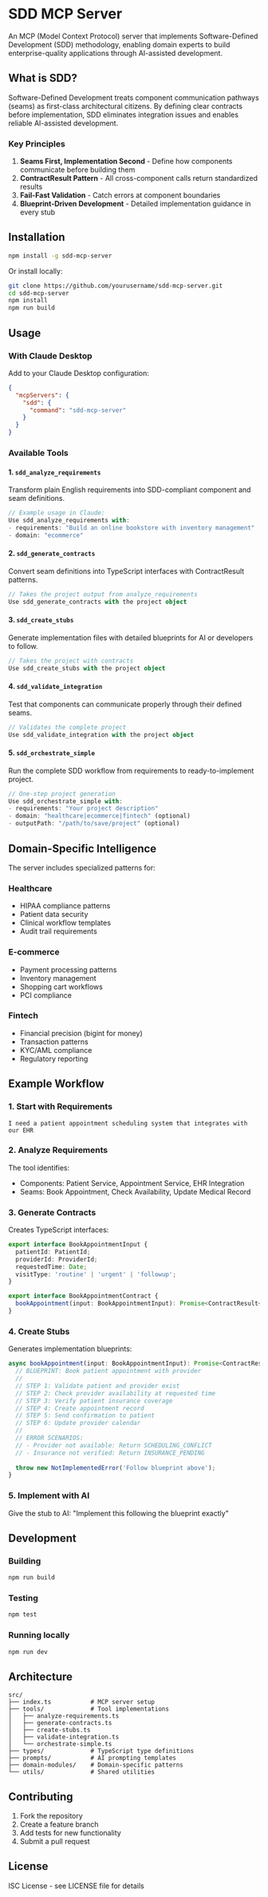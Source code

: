 # SDD MCP Server

An MCP (Model Context Protocol) server that implements Software-Defined Development (SDD) methodology, enabling domain experts to build enterprise-quality applications through AI-assisted development.

## What is SDD?

Software-Defined Development treats component communication pathways (seams) as first-class architectural citizens. By defining clear contracts before implementation, SDD eliminates integration issues and enables reliable AI-assisted development.

### Key Principles

1. **Seams First, Implementation Second** - Define how components communicate before building them
2. **ContractResult Pattern** - All cross-component calls return standardized results
3. **Fail-Fast Validation** - Catch errors at component boundaries
4. **Blueprint-Driven Development** - Detailed implementation guidance in every stub

## Installation

```bash
npm install -g sdd-mcp-server
```

Or install locally:

```bash
git clone https://github.com/yourusername/sdd-mcp-server.git
cd sdd-mcp-server
npm install
npm run build
```

## Usage

### With Claude Desktop

Add to your Claude Desktop configuration:

```json
{
  "mcpServers": {
    "sdd": {
      "command": "sdd-mcp-server"
    }
  }
}
```

### Available Tools

#### 1. `sdd_analyze_requirements`
Transform plain English requirements into SDD-compliant component and seam definitions.

```typescript
// Example usage in Claude:
Use sdd_analyze_requirements with:
- requirements: "Build an online bookstore with inventory management"
- domain: "ecommerce"
```

#### 2. `sdd_generate_contracts`
Convert seam definitions into TypeScript interfaces with ContractResult patterns.

```typescript
// Takes the project output from analyze_requirements
Use sdd_generate_contracts with the project object
```

#### 3. `sdd_create_stubs`
Generate implementation files with detailed blueprints for AI or developers to follow.

```typescript
// Takes the project with contracts
Use sdd_create_stubs with the project object
```

#### 4. `sdd_validate_integration`
Test that components can communicate properly through their defined seams.

```typescript
// Validates the complete project
Use sdd_validate_integration with the project object
```

#### 5. `sdd_orchestrate_simple`
Run the complete SDD workflow from requirements to ready-to-implement project.

```typescript
// One-step project generation
Use sdd_orchestrate_simple with:
- requirements: "Your project description"
- domain: "healthcare|ecommerce|fintech" (optional)
- outputPath: "/path/to/save/project" (optional)
```

## Domain-Specific Intelligence

The server includes specialized patterns for:

### Healthcare
- HIPAA compliance patterns
- Patient data security
- Clinical workflow templates
- Audit trail requirements

### E-commerce
- Payment processing patterns
- Inventory management
- Shopping cart workflows
- PCI compliance

### Fintech
- Financial precision (bigint for money)
- Transaction patterns
- KYC/AML compliance
- Regulatory reporting

## Example Workflow

### 1. Start with Requirements
```
I need a patient appointment scheduling system that integrates with our EHR
```

### 2. Analyze Requirements
The tool identifies:
- Components: Patient Service, Appointment Service, EHR Integration
- Seams: Book Appointment, Check Availability, Update Medical Record

### 3. Generate Contracts
Creates TypeScript interfaces:
```typescript
export interface BookAppointmentInput {
  patientId: PatientId;
  providerId: ProviderId;
  requestedTime: Date;
  visitType: 'routine' | 'urgent' | 'followup';
}

export interface BookAppointmentContract {
  bookAppointment(input: BookAppointmentInput): Promise<ContractResult<Appointment>>;
}
```

### 4. Create Stubs
Generates implementation blueprints:
```typescript
async bookAppointment(input: BookAppointmentInput): Promise<ContractResult<Appointment>> {
  // BLUEPRINT: Book patient appointment with provider
  // 
  // STEP 1: Validate patient and provider exist
  // STEP 2: Check provider availability at requested time
  // STEP 3: Verify patient insurance coverage
  // STEP 4: Create appointment record
  // STEP 5: Send confirmation to patient
  // STEP 6: Update provider calendar
  //
  // ERROR SCENARIOS:
  // - Provider not available: Return SCHEDULING_CONFLICT
  // - Insurance not verified: Return INSURANCE_PENDING
  
  throw new NotImplementedError('Follow blueprint above');
}
```

### 5. Implement with AI
Give the stub to AI: "Implement this following the blueprint exactly"

## Development

### Building
```bash
npm run build
```

### Testing
```bash
npm test
```

### Running locally
```bash
npm run dev
```

## Architecture

```
src/
├── index.ts           # MCP server setup
├── tools/             # Tool implementations
│   ├── analyze-requirements.ts
│   ├── generate-contracts.ts
│   ├── create-stubs.ts
│   ├── validate-integration.ts
│   └── orchestrate-simple.ts
├── types/             # TypeScript type definitions
├── prompts/           # AI prompting templates
├── domain-modules/    # Domain-specific patterns
└── utils/             # Shared utilities
```

## Contributing

1. Fork the repository
2. Create a feature branch
3. Add tests for new functionality
4. Submit a pull request

## License

ISC License - see LICENSE file for details